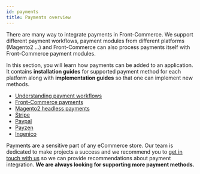 ```yaml
---
id: payments
title: Payments overview
---
```


There are many way to integrate payments in Front-Commerce. We support different payment workflows, payment modules from different platforms (Magento2 …) and Front-Commerce can also process payments itself with Front-Commerce payment modules.

In this section, you will learn how payments can be added to an application. It contains **installation guides** for supported payment method for each platform along with **implementation guides** so that one can implement new methods.

- [Understanding payment workflows](/docs/advanced/payments/payment-workflows.html)
- [Front-Commerce payments](/docs/advanced/payments/front-commerce-payments.html)
- [Magento2 headless payments](/docs/advanced/payments/magento2-headless-payments.html)
- [Stripe](/docs/advanced/payments/stripe.html)
- [Paypal](/docs/advanced/payments/paypal.html)
- [Payzen](/docs/advanced/payments/payzen.html)
- [Ingenico](/docs/advanced/payments/ingenico.html)

Payments are a sensitive part of any eCommerce store. Our team is dedicated to make projects a success and we recommend you to [get in touch with us](mailto:contact@front-commerce.com) so we can provide recommendations about payment integration. **We are always looking for supporting more payment methods.**